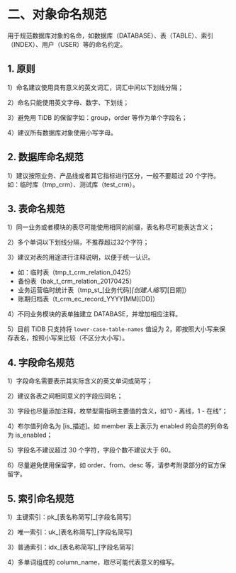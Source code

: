 # 二、对象命名规范

用于规范数据库对象的名命，如数据库（DATABASE）、表（TABLE）、索引（INDEX）、用户（USER）等的命名约定。

## 1. 原则

1）命名建议使用具有意义的英文词汇，词汇中间以下划线分隔；

2）命名只能使用英文字母、数字、下划线；

3）避免用 TiDB 的保留字如：group，order 等作为单个字段名；

4）建议所有数据库对象使用小写字母。

## 2. 数据库命名规范

1）建议按照业务、产品线或者其它指标进行区分，一般不要超过 20 个字符。如：临时库（tmp_crm）、测试库（test_crm）。

## 3. 表命名规范

1）同一业务或者模块的表尽可能使用相同的前缀，表名称尽可能表达含义；

2）多个单词以下划线分隔，不推荐超过32个字符；

3）建议对表的用途进行注释说明，以便于统一认识。

- 如：临时表（tmp_t_crm_relation_0425）
- 备份表（bak_t_crm_relation_20170425）
- 业务运营临时统计表（tmp_st_[业务代码]*[创建人缩写]*[日期]）
- 账期归档表（t_crm_ec_record_YYYY[MM][DD]）

4）不同业务模块的表单独建立 DATABASE，并增加相应注释。

5）目前 TiDB 只支持将 `lower-case-table-names` 值设为 2，即按照大小写来保存表名，按照小写来比较（不区分大小写）。

## 4. 字段命名规范

1）字段命名需要表示其实际含义的英文单词或简写；

2）建议各表之间相同意义的字段应同名；

3）字段也尽量添加注释，枚举型需指明主要值的含义，如”0 - 离线，1 - 在线”；

4）布尔值列命名为 [is_描述]。如 member 表上表示为 enabled 的会员的列命名为 is_enabled；

5）字段名不建议超过 30 个字符，字段个数不建议大于 60。

6）尽量避免使用保留字，如 order、from、desc 等，请参考附录部分的官方保留字。

## 5. 索引命名规范

1）主键索引：pk_[表名称简写]_[字段名简写]

2）唯一索引：uk_[表名称简写]_[字段名简写]

3）普通索引：idx_[表名称简写]_[字段名简写]

4）多单词组成的 column_name，取尽可能代表意义的缩写。
